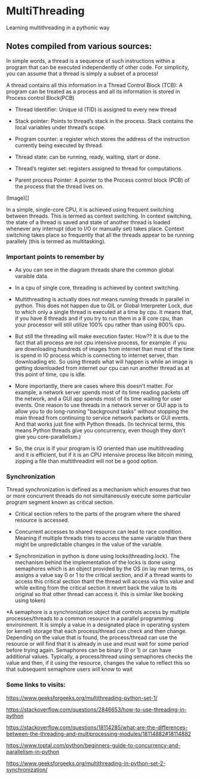 # MultiThreading
Learning multithreading in a pythonic way


## Notes compiled from various sources:


In simple words, a thread is a sequence of such instructions within a program that can be executed independently of other code. For simplicity, you can assume that a thread is simply a subset of a process!

A thread contains all this information in a Thread Control Block (TCB):
A program can be treated as a process and all its information is stored in Process control Block(PCB)

* Thread Identifier: Unique id (TID) is assigned to every new thread

* Stack pointer: Points to thread’s stack in the process. Stack contains the local variables under thread’s scope.

* Program counter: a register which stores the address of the instruction currently being executed by thread.

* Thread state: can be running, ready, waiting, start or done.

* Thread’s register set: registers assigned to thread for computations.

* Parent process Pointer: A pointer to the Process control block (PCB) of the process that the thread lives on.


(Image)[]


In a simple, single-core CPU, it is achieved using frequent switching between threads. This is termed as context switching. In context switching, the state of a thread is saved and state of another thread is loaded whenever any interrupt (due to I/O or manually set) takes place. Context switching takes place so frequently that all the threads appear to be running parallely (this is termed as multitasking).




### Important points to remember by

* As you can see in the diagram threads share the common global varaible data.

* In a cpu of single core, threading is achieved by context switching.

* Multithreading is actually does not means running threads in parallel in python. This does not happen due to GIL or Global Interpreter Lock, due to which only a single thread is executed at a time by cpu. It means that, if you have 8 threads and if you try to run them in a 8 core cpu, than your processor will still utilize 100% cpu rather than using 800% cpu.

* But still the threading will make execution faster. How??  It is due to the fact that all process are not cpu intensive process, for example: if you are downloading hundreds of images from internet than most of the time is spend in IO process which is connecting to internet server, than downloading etc. So using threads what will happen is while an image is getting downloaded from internet our cpu can run another thread as at this point of time, cpu is idle. 

* More importantly, there are cases where this doesn't matter. For example, a network server spends most of its time reading packets off the network, and a GUI app spends most of its time waiting for user events. One reason to use threads in a network server or GUI app is to allow you to do long-running "background tasks" without stopping the main thread from continuing to service network packets or GUI events. And that works just fine with Python threads. (In technical terms, this means Python threads give you concurrency, even though they don't give you core-parallelism.)

* So, the crux is if your program is IO oriented than use multithreading and it is efficient, but if it is an CPU intensive process like bitcoin mining, zipping a file than multithreadint will not be a good option.

### Synchronization


Thread synchronization is defined as a mechanism which ensures that two or more concurrent threads do not simultaneously execute some particular program segment known as critical section.

* Critical section refers to the parts of the program where the shared resource is accessed.

* Concurrent accesses to shared resource can lead to race condition. Meaning if multiple threads tries to access the same variable than there might be unpredictable changes in the value of the variable.

* Synchronization in python is done using locks(threading.lock). The mechanism behind the implementation of the locks is done using semaphores which is an object provided by the OS (in lay man terms, os assigns a value say 0 or 1 to the critical section, and if a thread wants to access this critical section thant the thread will access via this value and while exiting from the critical section it revert back the value to its original so that other thread can access it. this is similar like booking using token)

*A semaphore is a synchronization object that controls access by multiple processes/threads to a common resource in a parallel programming environment. It is simply a value in a designated place in operating system (or kernel) storage that each process/thread can check and then change. Depending on the value that is found, the process/thread can use the resource or will find that it is already in use and must wait for some period before trying again. Semaphores can be binary (0 or 1) or can have additional values. Typically, a process/thread using semaphores checks the value and then, if it using the resource, changes the value to reflect this so that subsequent semaphore users will know to wait





### Some links to visits:

https://www.geeksforgeeks.org/multithreading-python-set-1/

https://stackoverflow.com/questions/2846653/how-to-use-threading-in-python

https://stackoverflow.com/questions/18114285/what-are-the-differences-between-the-threading-and-multiprocessing-modules/18114882#18114882

https://www.toptal.com/python/beginners-guide-to-concurrency-and-parallelism-in-python

https://www.geeksforgeeks.org/multithreading-in-python-set-2-synchronization/


